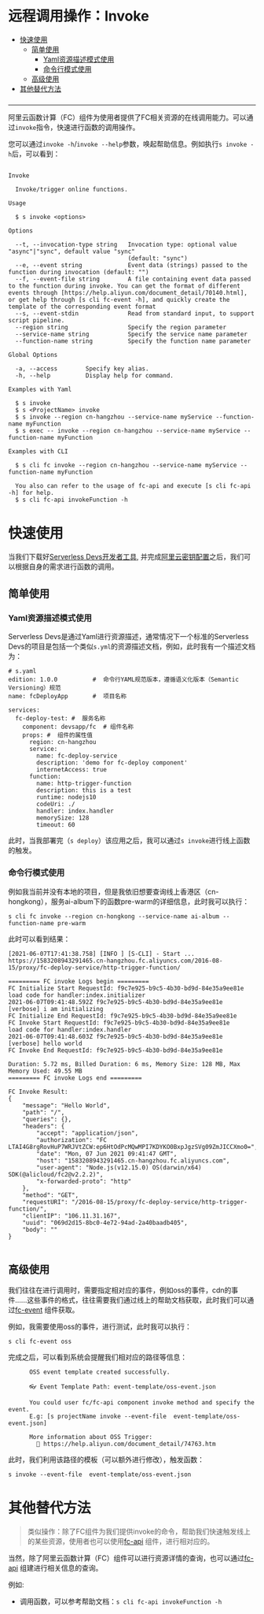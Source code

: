 # 远程调用操作：Invoke

- [快速使用](#快速使用)
    - [简单使用](#简单使用)
        - [Yaml资源描述模式使用](#Yaml资源描述模式使用)
        - [命令行模式使用](#命令行模式使用)
    - [高级使用](#高级使用)
- [其他替代方法](#其他替代方法)

###


------


阿里云函数计算（FC）组件为使用者提供了FC相关资源的在线调用能力。可以通过`invoke`指令，快速进行函数的调用操作。

您可以通过`invoke -h`/`invoke --help`参数，唤起帮助信息。例如执行`s invoke -h`后，可以看到：

```

Invoke

  Invoke/trigger online functions.

Usage

  $ s invoke <options> 

Options
    
  --t, --invocation-type string   Invocation type: optional value "async"|"sync", default value "sync"          
                                  (default: "sync")                                                             
  --e, --event string             Event data (strings) passed to the function during invocation (default: "")   
  --f, --event-file string        A file containing event data passed to the function during invoke. You can get the format of different events through [https://help.aliyun.com/document_detail/70140.html], or get help through [s cli fc-event -h], and quickly create the template of the corresponding event format           
  --s, --event-stdin              Read from standard input, to support script pipeline.                         
  --region string                 Specify the region parameter                    
  --service-name string           Specify the service name parameter     
  --function-name string          Specify the function name parameter

Global Options

  -a, --access        Specify key alias.   
  -h, --help          Display help for command.                                           

Examples with Yaml

  $ s invoke
  $ s <ProjectName> invoke
  $ s invoke --region cn-hangzhou --service-name myService --function-name myFunction
  $ s exec -- invoke --region cn-hangzhou --service-name myService --function-name myFunction

Examples with CLI

  $ s cli fc invoke --region cn-hangzhou --service-name myService --function-name myFunction

  You also can refer to the usage of fc-api and execute [s cli fc-api -h] for help.
  $ s cli fc-api invokeFunction -h

```

# 快速使用

当我们下载好[Serverless Devs开发者工具](../Getting-started/Install-tutorial.md), 并完成[阿里云密钥配置](../Getting-started/Setting-up-credentials.md)之后，我们可以根据自身的需求进行函数的调用。

## 简单使用

### Yaml资源描述模式使用

Serverless Devs是通过Yaml进行资源描述，通常情况下一个标准的Serverless Devs的项目是包括一个类似`s.yml`的资源描述文档，例如，此时我有一个描述文档为：

```
# s.yaml
edition: 1.0.0          #  命令行YAML规范版本，遵循语义化版本（Semantic Versioning）规范
name: fcDeployApp       #  项目名称

services:
  fc-deploy-test: #  服务名称
    component: devsapp/fc  # 组件名称
    props: #  组件的属性值
      region: cn-hangzhou
      service:
        name: fc-deploy-service
        description: 'demo for fc-deploy component'
        internetAccess: true
      function:
        name: http-trigger-function
        description: this is a test
        runtime: nodejs10
        codeUri: ./
        handler: index.handler
        memorySize: 128
        timeout: 60
```

此时，当我部署完（`s deploy`）该应用之后，我可以通过`s invoke`进行线上函数的触发。

### 命令行模式使用

例如我当前并没有本地的项目，但是我依旧想要查询线上香港区（cn-hongkong），服务ai-album下的函数pre-warm的详细信息，此时我可以执行：

```
s cli fc invoke --region cn-hongkong --service-name ai-album --function-name pre-warm
```

此时可以看到结果：

```
[2021-06-07T17:41:38.758] [INFO ] [S-CLI] - Start ...
https://1583208943291465.cn-hangzhou.fc.aliyuncs.com/2016-08-15/proxy/fc-deploy-service/http-trigger-function/

========= FC invoke Logs begin =========
FC Initialize Start RequestId: f9c7e925-b9c5-4b30-bd9d-84e35a9ee81e
load code for handler:index.initializer
2021-06-07T09:41:48.592Z f9c7e925-b9c5-4b30-bd9d-84e35a9ee81e [verbose] i am initializing
FC Initialize End RequestId: f9c7e925-b9c5-4b30-bd9d-84e35a9ee81e
FC Invoke Start RequestId: f9c7e925-b9c5-4b30-bd9d-84e35a9ee81e
load code for handler:index.handler
2021-06-07T09:41:48.603Z f9c7e925-b9c5-4b30-bd9d-84e35a9ee81e [verbose] hello world
FC Invoke End RequestId: f9c7e925-b9c5-4b30-bd9d-84e35a9ee81e

Duration: 5.72 ms, Billed Duration: 6 ms, Memory Size: 128 MB, Max Memory Used: 49.55 MB
========= FC invoke Logs end =========

FC Invoke Result:
{
    "message": "Hello World",
    "path": "/",
    "queries": {},
    "headers": {
        "accept": "application/json",
        "authorization": "FC LTAI4G8rgRovHuP7WRJVtZCW:ep6HtOdPcMQwMPI7KDYKO0BxpJgzSVg09ZmJICCXmo0=",
        "date": "Mon, 07 Jun 2021 09:41:47 GMT",
        "host": "1583208943291465.cn-hangzhou.fc.aliyuncs.com",
        "user-agent": "Node.js(v12.15.0) OS(darwin/x64) SDK(@alicloud/fc2@v2.2.2)",
        "x-forwarded-proto": "http"
    },
    "method": "GET",
    "requestURI": "/2016-08-15/proxy/fc-deploy-service/http-trigger-function/",
    "clientIP": "106.11.31.167",
    "uuid": "069d2d15-8bc0-4e72-94ad-2a40baadb405",
    "body": ""
}


```

## 高级使用

我们往往在进行调用时，需要指定相对应的事件，例如oss的事件，cdn的事件......这些事件的格式，往往需要我们通过线上的帮助文档获取，此时我们可以通过[fc-event](https://github.com/devsapp/fc-event) 组件获取。

例如，我需要使用oss的事件，进行测试，此时我可以执行：

```
s cli fc-event oss
```

完成之后，可以看到系统会提醒我们相对应的路径等信息：

```
      OSS event template created successfully.
      
      👓 Event Template Path: event-template/oss-event.json
      
      You could user fc/fc-api component invoke method and specify the event.
      E.g: [s projectName invoke --event-file  event-template/oss-event.json]
      
      More information about OSS Trigger: 
        📝 https://help.aliyun.com/document_detail/74763.htm
```

此时，我们利用该路径的模板（可以额外进行修改），触发函数：

```
s invoke --event-file  event-template/oss-event.json
```

# 其他替代方法


> 类似操作：除了FC组件为我们提供invoke的命令，帮助我们快速触发线上的某些资源，使用者也可以使用[fc-api](https://github.com/devsapp/fc-api) 组件，进行相对应的。


当然，除了阿里云函数计算（FC）组件可以进行资源详情的查询，也可以通过[fc-api](https://github.com/devsapp/fc-api) 组建进行相关信息的查询。

例如:

- 调用函数，可以参考帮助文档：`s cli fc-api invokeFunction -h`

